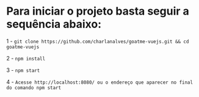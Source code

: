 # Para iniciar o projeto basta seguir a sequência abaixo:
1 - `git clone https://github.com/charlanalves/goatme-vuejs.git && cd goatme-vuejs`

2 - `npm install`

3 - `npm start`

4 - `Acesse http://localhost:8080/ ou o endereço que aparecer no final do comando npm start`
